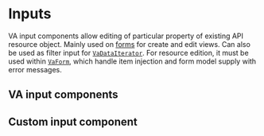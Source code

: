# Inputs

VA input components allow editing of particular property of existing API resource object. Mainly used on [forms](../crud/form) for create and edit views. Can also be used as filter input for [`VaDataIterator`](../crud/list#vadataiterator). For resource edition, it must be used within [`VaForm`](../crud/form#vaform), which handle item injection and form model supply with error messages.

## VA input components

## Custom input component
